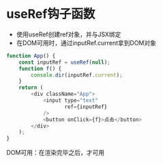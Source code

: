 # useRef钩子函数

- 使用useRef创建ref对象，并与JSX绑定
- 在DOM可用时，通过inputRef.current拿到DOM对象

```javascript
function App() {
    const inputRef = useRef(null);
    function f() {
        console.dir(inputRef.current);
    }
    return (
        <div className="App">
            <input type="text"
                   ref={inputRef}
            />
            <button onClick={f}>点击</button>
        </div>
    );
}
```

DOM可用：在渲染完毕之后，才可用
